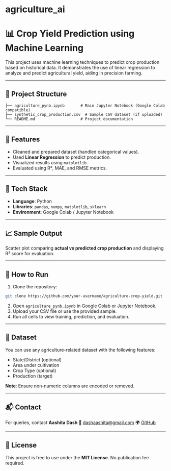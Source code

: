 # agriculture_ai

# 📊 Crop Yield Prediction using Machine Learning

This project uses machine learning techniques to predict crop production based on historical data. It demonstrates the use of linear regression to analyze and predict agricultural yield, aiding in precision farming.

---

## 📁 Project Structure

```
├── agriculture_pynb.ipynb       # Main Jupyter Notebook (Google Colab compatible)
├── synthetic_crop_production.csv  # Sample CSV dataset (if uploaded)
└── README.md                    # Project documentation
```

---

## 🚀 Features

* Cleaned and prepared dataset (handled categorical values).
* Used **Linear Regression** to predict production.
* Visualized results using `matplotlib`.
* Evaluated using R², MAE, and RMSE metrics.

---

## 🧪 Tech Stack

* **Language**: Python
* **Libraries**: `pandas`, `numpy`, `matplotlib`, `sklearn`
* **Environment**: Google Colab / Jupyter Notebook

---

## 📈 Sample Output

Scatter plot comparing **actual vs predicted crop production** and displaying R² score for evaluation.

---

## 📂 How to Run

1. Clone the repository:

```bash
git clone https://github.com/your-username/agriculture-crop-yield.git
```

2. Open `agriculture_pynb.ipynb` in Google Colab or Jupyter Notebook.
3. Upload your CSV file or use the provided sample.
4. Run all cells to view training, prediction, and evaluation.

---

## 📌 Dataset

You can use any agriculture-related dataset with the following features:

* State/District (optional)
* Area under cultivation
* Crop Type (optional)
* Production (target)

**Note**: Ensure non-numeric columns are encoded or removed.

---

## 📬 Contact

For queries, contact **Aashita Dash**
📧 [dashaashita@gmail.com](mailto:dashaashita@gmail.com)
🌍 [GitHub](https://github.com/AashitaDash)

---

## 📝 License

This project is free to use under the **MIT License**. No publication fee required.
